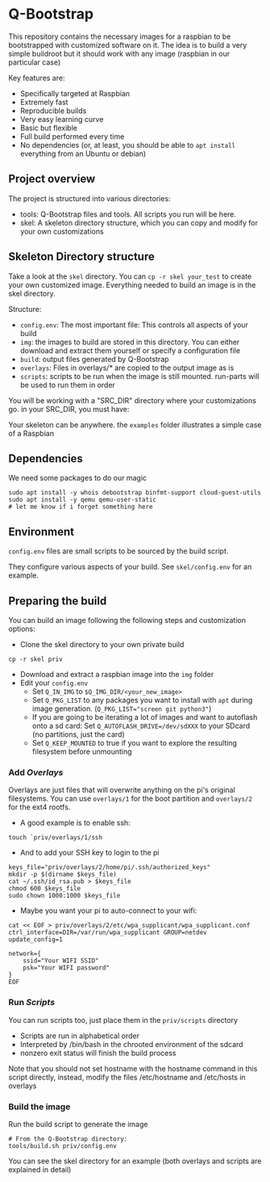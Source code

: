 # Q-Bootstrap

This repository contains the necessary images for a raspbian to be bootstrapped with customized software on it.
The idea is to build a very simple buildroot but it should work with any image (raspbian in our particular case)

Key features are:
* Specifically targeted at Raspbian
* Extremely fast
* Reproducible builds
* Very easy learning curve
* Basic but flexible
* Full build performed every time
* No dependencies (or, at least, you should be able to `apt install` everything from an Ubuntu or debian)

## Project overview

The project is structured into various directories:
* tools: Q-Bootstrap files and tools. All scripts you run will be here.
* skel: A skeleton directory structure, which you can copy and modify for your own customizations

## Skeleton Directory structure

Take a look at the `skel` directory. You can `cp -r skel your_test` to create your own customized image. Everything needed to build an image is in the skel directory.

Structure:
* `config.env`: The most important file: This controls all aspects of your build
* `img`: the images to build are stored in this directory. You can either download and extract them yourself or specify a configuration file
* `build`: output files generated by Q-Bootstrap
* `overlays`: Files in overlays/* are copied to the output image as is
* `scripts`: scripts to be run when the image is still mounted. run-parts will be used to run them in order


You will be working with a "SRC_DIR" directory where your customizations go. in your SRC_DIR, you must have:


Your skeleton can be anywhere. the `examples` folder illustrates a simple case of a Raspbian


## Dependencies

We need some packages to do our magic

```
sudo apt install -y whois debootstrap binfmt-support cloud-guest-utils
sudo apt install -y qemu qemu-user-static
# let me know if i forget something here
```

## Environment

`config.env` files are small scripts to be sourced by the build script.

They configure various aspects of your build. See `skel/config.env` for an example.


## Preparing the build

You can build an image following the following steps and customization options:

* Clone the skel directory to your own private build

```
cp -r skel priv
```

* Download and extract a raspbian image into the `img` folder
* Edit your `config.env`
  * Set `Q_IN_IMG` to `$Q_IMG_DIR/<your_new_image>`
  * Set `Q_PKG_LIST` to any packages you want to install with `apt` during
    image generation. (`Q_PKG_LIST="screen git python3"`)
  * If you are going to be iterating a lot of images and want to autoflash onto a sd card:
    Set `Q_AUTOFLASH_DRIVE=/dev/sdXXX` to your SDcard (no partitions, just the card)
  * Set `Q_KEEP_MOUNTED` to true if you want to explore the resulting filesystem before unmounting
  
  
### Add *Overlays*

Overlays are just files that will overwrite anything on
the pi's original filesystems. You can use `overlays/1` for the boot partition
and `overlays/2` for the ext4 rootfs. 

* A good example is to enable ssh:
```
touch `priv/overlays/1/ssh
```

* And to add your SSH key to login to the pi
  
```
keys_file="priv/overlays/2/home/pi/.ssh/authorized_keys"
mkdir -p $(dirname $keys_file)
cat ~/.ssh/id_rsa.pub > $keys_file
chmod 600 $keys_file
sudo chown 1000:1000 $keys_file
```

* Maybe you want your pi to auto-connect to your wifi:

```
cat << EOF > priv/overlays/2/etc/wpa_supplicant/wpa_supplicant.conf
ctrl_interface=DIR=/var/run/wpa_supplicant GROUP=netdev
update_config=1

network={
	ssid="Your WIFI SSID"
	psk="Your WIFI password"
}
EOF
```


### Run *Scripts*
You can run scripts too, just place them in the `priv/scripts` directory
  * Scripts are run in alphabetical order
  * Interpreted by /bin/bash in the chrooted environment of the sdcard
  * nonzero exit status will finish the build process

Note that you should not set hostname with the hostname command in this script directly, instead, modify the files /etc/hostname and /etc/hosts in overlays
  

### Build the image
Run the build script to generate the image
```
# From the Q-Bootstrap directory:
tools/build.sh priv/config.env
```

You can see the skel directory for an example (both overlays and scripts are explained in detail)


